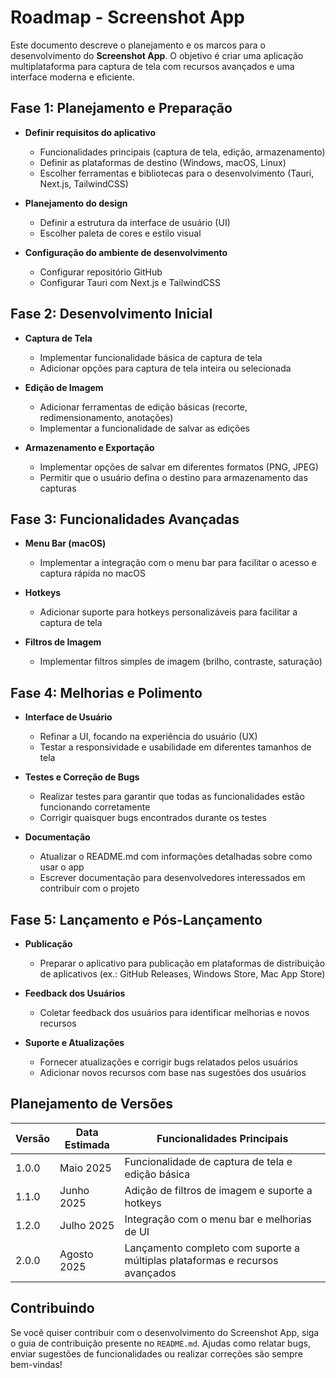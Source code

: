 # Roadmap - Screenshot App

Este documento descreve o planejamento e os marcos para o desenvolvimento do **Screenshot App**. O objetivo é criar uma aplicação multiplataforma para captura de tela com recursos avançados e uma interface moderna e eficiente.

## Fase 1: Planejamento e Preparação

- **Definir requisitos do aplicativo**

  - Funcionalidades principais (captura de tela, edição, armazenamento)
  - Definir as plataformas de destino (Windows, macOS, Linux)
  - Escolher ferramentas e bibliotecas para o desenvolvimento (Tauri, Next.js, TailwindCSS)

- **Planejamento do design**

  - Definir a estrutura da interface de usuário (UI)
  - Escolher paleta de cores e estilo visual

- **Configuração do ambiente de desenvolvimento**
  - Configurar repositório GitHub
  - Configurar Tauri com Next.js e TailwindCSS

## Fase 2: Desenvolvimento Inicial

- **Captura de Tela**

  - Implementar funcionalidade básica de captura de tela
  - Adicionar opções para captura de tela inteira ou selecionada

- **Edição de Imagem**

  - Adicionar ferramentas de edição básicas (recorte, redimensionamento, anotações)
  - Implementar a funcionalidade de salvar as edições

- **Armazenamento e Exportação**
  - Implementar opções de salvar em diferentes formatos (PNG, JPEG)
  - Permitir que o usuário defina o destino para armazenamento das capturas

## Fase 3: Funcionalidades Avançadas

- **Menu Bar (macOS)**

  - Implementar a integração com o menu bar para facilitar o acesso e captura rápida no macOS

- **Hotkeys**

  - Adicionar suporte para hotkeys personalizáveis para facilitar a captura de tela

- **Filtros de Imagem**
  - Implementar filtros simples de imagem (brilho, contraste, saturação)

## Fase 4: Melhorias e Polimento

- **Interface de Usuário**

  - Refinar a UI, focando na experiência do usuário (UX)
  - Testar a responsividade e usabilidade em diferentes tamanhos de tela

- **Testes e Correção de Bugs**

  - Realizar testes para garantir que todas as funcionalidades estão funcionando corretamente
  - Corrigir quaisquer bugs encontrados durante os testes

- **Documentação**
  - Atualizar o README.md com informações detalhadas sobre como usar o app
  - Escrever documentação para desenvolvedores interessados em contribuir com o projeto

## Fase 5: Lançamento e Pós-Lançamento

- **Publicação**

  - Preparar o aplicativo para publicação em plataformas de distribuição de aplicativos (ex.: GitHub Releases, Windows Store, Mac App Store)

- **Feedback dos Usuários**

  - Coletar feedback dos usuários para identificar melhorias e novos recursos

- **Suporte e Atualizações**
  - Fornecer atualizações e corrigir bugs relatados pelos usuários
  - Adicionar novos recursos com base nas sugestões dos usuários

## Planejamento de Versões

| Versão | Data Estimada | Funcionalidades Principais                                                   |
| ------ | ------------- | ---------------------------------------------------------------------------- |
| 1.0.0  | Maio 2025     | Funcionalidade de captura de tela e edição básica                            |
| 1.1.0  | Junho 2025    | Adição de filtros de imagem e suporte a hotkeys                              |
| 1.2.0  | Julho 2025    | Integração com o menu bar e melhorias de UI                                  |
| 2.0.0  | Agosto 2025   | Lançamento completo com suporte a múltiplas plataformas e recursos avançados |

## Contribuindo

Se você quiser contribuir com o desenvolvimento do Screenshot App, siga o guia de contribuição presente no `README.md`. Ajudas como relatar bugs, enviar sugestões de funcionalidades ou realizar correções são sempre bem-vindas!
